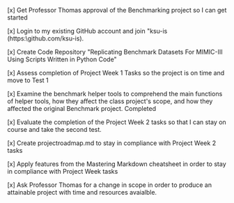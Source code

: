 [x] Get Professor Thomas approval of the Benchmarking project so I can get started 


[x] Login to my existing GitHub account and join "ksu-is (https:\github.com/ksu-is).


[x] Create Code Repository "Replicating Benchmark Datasets For MIMIC-III Using Scripts Written in Python Code"


[x] Assess completion of Project Week 1 Tasks so the project is on time and move to Test 1


[x] Examine the benchmark helper tools to comprehend the main functions of helper tools, how they affect the class project's scope, and how they affected the original Benchmark project. Completed


[x]  Evaluate the completion of the Project Week 2 tasks so that I can stay on course and take the second test.


[x] Create projectroadmap.md to stay in compliance with Project Week 2 tasks


[x]  Apply features from the Mastering Markdown cheatsheet in order to stay in compliance with Project Week tasks


[x] Ask Professor Thomas for a change in scope in order to produce an attainable project with time and resources avaialble. 
